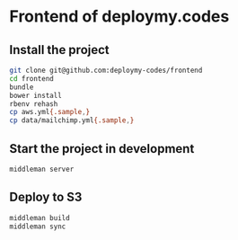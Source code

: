 # Frontend of deploymy.codes

## Install the project

```bash
git clone git@github.com:deploymy-codes/frontend
cd frontend
bundle
bower install
rbenv rehash
cp aws.yml{.sample,}
cp data/mailchimp.yml{.sample,}
```

## Start the project in development

```bash
middleman server
```

## Deploy to S3

```bash
middleman build
middleman sync
```
